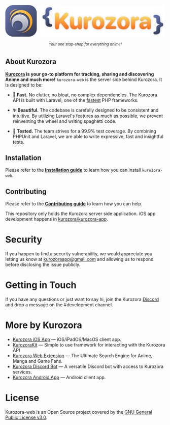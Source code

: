 <p align="center"><img src=".github/Assets/Kurozora.webp"></p>

<p align="center">
    <sup><em>Your one stop-shop for everything anime!</em></sup>
</p>

## About Kurozora

**[Kurozora](https://kurozora.app/) is your go-to platform for tracking, sharing and discovering Anime and much more!** `kurozora-web` is the server side behind Kurozora. It is designed to be:

* **💨 Fast.** No clutter, no bloat, no complex dependencies. The Kurozora API is built with Laravel, one of the [fastest](http://www.phpbenchmarks.com/en/benchmark/laravel/5.8) PHP frameworks.

* **✨ Beautiful.** The codebase is carefully designed to be consistent and intuitive. By utilizing Laravel's features as much as possible, we prevent reinventing the wheel and writing spaghetti code.

* **🧪 Tested.** The team strives for a 99.9% test coverage. By combining PHPUnit and Laravel, we are able to write expressive, fast and insightful tests.

## Installation

Please refer to the **[Installation guide](INSTALLATION.md)** to learn how you can install `kurozora-web`.

## Contributing

Please refer to the **[Contributing guide](CONTRIBUTING.md)** to learn how you can help.

This repository only holds the Kurozora server side application. iOS app development happens in [kurozora/kurozora-app](https://github.com/kurozora/kurozora-app).

# Security

If you happen to find a security vulnerability, we would appreciate you letting us know at kurozoraapp@gmail.com and allowing us to respond before disclosing the issue publicly.

# Getting in Touch

If you have any questions or just want to say hi, join the Kurozora [Discord](https://discord.gg/f3QFzGqsah) and drop a message on the #development channel.

# More by Kurozora

- [Kurozora iOS App](https://github.com/kurozora/kurozora-app) — iOS/iPadOS/MacOS client app.
- [KurozoraKit](https://github.com/kurozora/KurozoraKit) — Simple to use framework for interacting with the Kurozora API
- [Kurozora Web Extension](https://github.com/Kurozora/kurozora-extension) — The Ultimate Search Engine for Anime, Manga and Game Fans.
- [Kurozora Discord Bot](https://github.com/kurozora/kurozora-discord-bot) — A versatile Discord bot with access to Kurozora services.
- [Kurozora Android App](https://github.com/kurozora/kurozora-android) — Android client app.

# License

Kurozora-web is an Open Source project covered by the [GNU General Public License v3.0](LICENSE).
